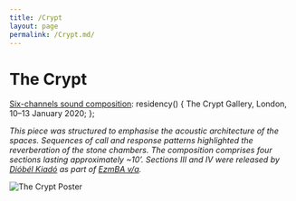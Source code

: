 ```yaml
---
title: /Crypt
layout: page
permalink: /Crypt.md/
---
```


# The Crypt

<ins>Six-channels sound composition</ins>: residency() { 
  The Crypt Gallery, London, 10–13 January 2020;
};

*This piece was structured to emphasise the acoustic architecture of the spaces. Sequences of call and response patterns highlighted the reverberation of the stone chambers. The 
composition comprises four sections lasting approximately ~10’. 
Sections III and IV were released by [Dióbél Kiadó](https://diobel.bandcamp.com/) as part of [EzmBA v/a](https://diobelkiado.hu/index.php?spr=0&lang=hun).*
  
<img alt="The Crypt Poster" class="centered-image" src="/vlp1602.github.io/images/CryptPoster.jpg" />

